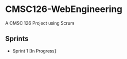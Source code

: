 # CMSC126-WebEngineering
A CMSC 126 Project using Scrum

## Sprints
- Sprint 1 [In Progress] <br />
